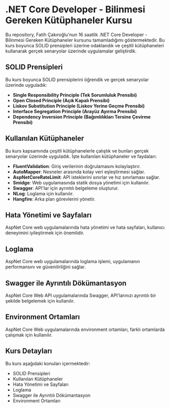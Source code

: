 # .NET Core Developer - Bilinmesi Gereken Kütüphaneler Kursu

Bu repository, Fatih Çakıroğlu'nun 16 saatlik .NET Core Developer - Bilinmesi Gereken Kütüphaneler kursunu tamamladığımı göstermektedir. Bu kurs boyunca SOLID prensipleri üzerine odaklandık ve çeşitli kütüphaneleri kullanarak gerçek senaryolar üzerinde uygulamalar geliştirdik.

## SOLID Prensipleri

Bu kurs boyunca SOLID prensiplerini öğrendik ve gerçek senaryolar üzerinde uyguladık:

- **Single Responsibility Principle (Tek Sorumluluk Prensibi)**
- **Open Closed Principle (Açık Kapalı Prensibi)**
- **Liskov Substitution Principle (Liskov Yerine Geçme Prensibi)**
- **Interface Segregation Principle (Arayüz Ayırma Prensibi)**
- **Dependency Inversion Principle (Bağımlılıkları Tersine Çevirme Prensibi)**

## Kullanılan Kütüphaneler

Bu kurs kapsamında çeşitli kütüphanelerle çalıştık ve bunları gerçek senaryolar üzerinde uyguladık. İşte kullanılan kütüphaneler ve faydaları:

- **FluentValidation**: Giriş verilerinin doğrulamasını kolaylaştırır.
- **AutoMapper**: Nesneler arasında kolay veri eşleştirmesi sağlar.
- **AspNetCoreRateLimit**: API isteklerini sınırlar ve hız sınırlaması sağlar.
- **Smidge**: Web uygulamasında statik dosya yönetimi için kullanılır.
- **Swagger**: API'lar için ayrıntılı belgeleme oluşturur.
- **NLog**: Loglama için kullanılır.
- **Hangfire**: Arka plan görevlerini yönetir.

## Hata Yönetimi ve Sayfaları

AspNet Core web uygulamalarında hata yönetimi ve hata sayfaları, kullanıcı deneyimini iyileştirmek için önemlidir.

## Loglama

AspNet Core web uygulamalarında loglama işlemi, uygulamanın performansını ve güvenilirliğini sağlar.

## Swagger ile Ayrıntılı Dökümantasyon

AspNet Core Web API uygulamalarında Swagger, API'larınızı ayrıntılı bir şekilde belgelemek için kullanılır.

## Environment Ortamları

AspNet Core Web uygulamalarında environment ortamları, farklı ortamlarda çalışmak için kullanılır.

## Kurs Detayları

Bu kurs aşağıdaki konuları içermektedir:

- SOLID Prensipleri
- Kullanılan Kütüphaneler
- Hata Yönetimi ve Sayfaları
- Loglama
- Swagger ile Ayrıntılı Dökümantasyon
- Environment Ortamları
